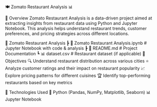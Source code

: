 🍽️ Zomato Restaurant Analysis 📊


🚀 Overview
Zomato Restaurant Analysis is a data-driven project aimed at extracting insights from restaurant data using Python and Jupyter Notebook. This analysis helps understand restaurant trends, customer preferences, and pricing strategies across different locations.


📁 Zomato Restaurant Analysis
 ┣ 📜 Zomato Restaurant Analysis.ipynb  # Jupyter Notebook with code & analysis
 ┣ 📜 README.md  # Project Documentation
 ┗ 📊 dataset.csv  # Restaurant dataset (if applicable)
🎯 Objectives
🔍 Understand restaurant distribution across various cities
⭐ Analyze customer ratings and their impact on restaurant popularity
📈 Explore pricing patterns for different cuisines
🏆 Identify top-performing restaurants based on key metrics




🔧 Technologies Used
🐍 Python (Pandas, NumPy, Matplotlib, Seaborn)
📊 Jupyter Notebook
